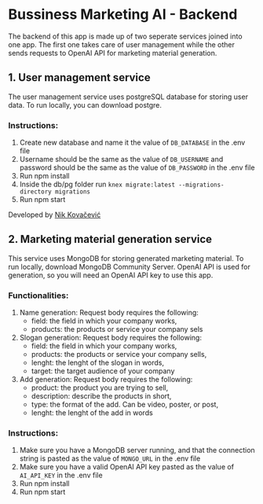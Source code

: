 # Bussiness Marketing AI - Backend
The backend of this app is made up of two seperate services joined into one app. The first one takes care of user management while the other sends requests to OpenAI API for marketing material generation.

## 1. User management service
The user management service uses postgreSQL database for storing user data. To run locally, you can download postgre.  
### Instructions:
1. Create new database and name it the value of `DB_DATABASE` in the .env file
2. Username should be the same as the value of `DB_USERNAME` and password should be the same as the value of `DB_PASSWORD` in the .env file
3. Run npm install 
4. Inside the db/pg folder run `knex migrate:latest --migrations-directory migrations`
5. Run npm start

Developed by [Nik Kovačević](https://github.com/nikkovacevic)


## 2. Marketing material generation service
This service uses MongoDB for storing generated marketing material. To run locally, download MongoDB Community Server. OpenAI API is used for generation, so you will need an OpenAI API key to use this app.

### Functionalities:
1. Name generation:
   Request body requires the following:
   - field: the field in which your company works,
   - products: the products or service your company sels
2. Slogan generation:
   Request body requires the following:
   - field: the field in which your company works,
   - products: the products or service your company sells,
   - lenght: the lenght of the slogan in words,
   - target: the target audience of your company
3. Add generation:
   Request body requires the following:
   - product: the product you are trying to sell,
   - description: describe the products in short,
   - type: the format of the add. Can be video, poster, or post,
   - lenght: the lenght of the add in words

### Instructions:
1. Make sure you have a MongoDB server running, and that the connection string is pasted as the value of `MONGO_URL` in the .env file
2. Make sure you have a valid OpenAI API key pasted as the value of `AI_API_KEY` in the .env file
3. Run npm install
4. Run npm start
